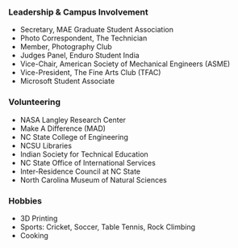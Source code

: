 <!---
No Title
-->

### Leadership & Campus Involvement
* Secretary, MAE Graduate Student Association
* Photo Correspondent, The Technician
* Member, Photography Club
* Judges Panel, Enduro Student India
* Vice-Chair, American Society of Mechanical Engineers (ASME)
* Vice-President, The Fine Arts Club (TFAC)
* Microsoft Student Associate


### Volunteering
* NASA Langley Research Center
* Make A Difference (MAD)
* NC State College of Engineering
* NCSU Libraries
* Indian Society for Technical Education
* NC State Office of International Services
* Inter-Residence Council at NC State
* North Carolina Museum of Natural Sciences

### Hobbies
* 3D Printing
* Sports: Cricket, Soccer, Table Tennis, Rock Climbing
* Cooking
